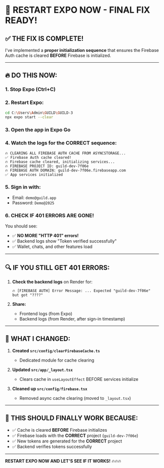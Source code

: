 # 🚀 **RESTART EXPO NOW - FINAL FIX READY!**

## ✅ **THE FIX IS COMPLETE!**

I've implemented a **proper initialization sequence** that ensures the Firebase Auth cache is cleared **BEFORE** Firebase is initialized.

---

## 🔥 **DO THIS NOW:**

### **1. Stop Expo (Ctrl+C)**

### **2. Restart Expo:**
```bash
cd C:\Users\Admin\GUILD\GUILD-3
npx expo start --clear
```

### **3. Open the app in Expo Go**

### **4. Watch the logs for the CORRECT sequence:**
```
🔥 CLEARING ALL FIREBASE AUTH CACHE FROM ASYNCSTORAGE...
✅ Firebase Auth cache cleared!
🔥 Firebase cache cleared, initializing services...
🔥 FIREBASE PROJECT ID: guild-dev-7f06e
🔥 FIREBASE AUTH DOMAIN: guild-dev-7f06e.firebaseapp.com
✅ App services initialized
```

### **5. Sign in with:**
- Email: `demo@guild.app`
- Password: `Demo@2025`

### **6. CHECK IF 401 ERRORS ARE GONE!**

You should see:
- ✅ **NO MORE "HTTP 401" errors!**
- ✅ Backend logs show "Token verified successfully"
- ✅ Wallet, chats, and other features load

---

## 🔍 **IF YOU STILL GET 401 ERRORS:**

1. **Check the backend logs** on Render for:
   ```
   🔥 [FIREBASE AUTH] Error Message: ... Expected "guild-dev-7f06e" but got "????"
   ```

2. **Share:**
   - Frontend logs (from Expo)
   - Backend logs (from Render, after sign-in timestamp)

---

## 📄 **WHAT I CHANGED:**

1. **Created `src/config/clearFirebaseCache.ts`**
   - Dedicated module for cache clearing

2. **Updated `src/app/_layout.tsx`**
   - Clears cache in `useLayoutEffect` BEFORE services initialize

3. **Cleaned up `src/config/firebase.tsx`**
   - Removed async cache clearing (moved to `_layout.tsx`)

---

## 🎯 **THIS SHOULD FINALLY WORK BECAUSE:**

- ✅ Cache is cleared **BEFORE** Firebase initializes
- ✅ Firebase loads with the **CORRECT** project (`guild-dev-7f06e`)
- ✅ New tokens are generated for the **CORRECT** project
- ✅ Backend verifies tokens successfully

---

**RESTART EXPO NOW AND LET'S SEE IF IT WORKS!** 🔥🔥🔥


